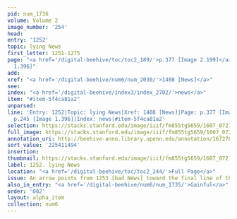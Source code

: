 ```yaml
---
pid: num_1736
volume: Volume 2
image_number: '254'
head:
entry: '1252'
topic: lying News
first_letter: 1251-1275
page: "<a href='/digital-beehive/toc/toc2_189/'>p.377 [Image 2.199]</a>|p.245 [Image
  1.396]"
add:
xref: "<a href='/digital-beehive/num6/num_2030/'>1408 [News]</a>"
see:
index: "<a href='/digital-beehive/index3/index_2702/'>news</a>"
item: "#item-5f4ca81a2"
unparsed:
line: 'Entry: 1252|Topic: lying News|Xref: 1408 [News]|Page: p.377 [Image 2.199]|Page:
  p.245 [Image 1.396]|Index: news|#item-5f4ca81a2'
selection: https://stacks.stanford.edu/image/iiif/fm855tg5659/1607_0721/825,1494,2921,650/full/0/default.jpg
full_image: https://stacks.stanford.edu/image/iiif/fm855tg5659/1607_0721/full/full/0/default.jpg
annotation_uri: http://beehive-anno.library.upenn.edu/annotation/1672785823632
sort_value: '225411494'
insertion:
thumbnail: https://stacks.stanford.edu/image/iiif/fm855tg5659/1607_0721/825,1494,600,180/250,/0/default.jpg
label: 1252. lying News
location: "<a href='/digital-beehive/toc/toc2_244/'>Full Page</a>"
issue: An arrow points from 1253 [bad News] toward the final line of this entry.
also_in_entry: "<a href='/digital-beehive/num6/num_1735/'>Gainful</a>"
order: '002'
layout: alpha_item
collection: num6
---
```

